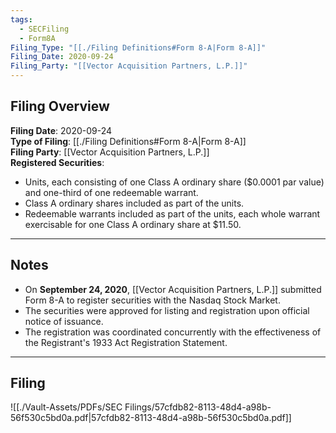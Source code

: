 ```yaml
---
tags:
  - SECFiling
  - Form8A
Filing_Type: "[[./Filing Definitions#Form 8-A|Form 8-A]]"
Filing_Date: 2020-09-24
Filing_Party: "[[Vector Acquisition Partners, L.P.]]"
---
```


## Filing Overview

**Filing Date**: 2020-09-24  
**Type of Filing**: [[./Filing Definitions#Form 8-A|Form 8-A]]  
**Filing Party**: [[Vector Acquisition Partners, L.P.]]  
**Registered Securities**:  
- Units, each consisting of one Class A ordinary share ($0.0001 par value) and one-third of one redeemable warrant.  
- Class A ordinary shares included as part of the units.  
- Redeemable warrants included as part of the units, each whole warrant exercisable for one Class A ordinary share at $11.50.  

---

## Notes

- On **September 24, 2020**, [[Vector Acquisition Partners, L.P.]] submitted Form 8-A to register securities with the Nasdaq Stock Market.  
- The securities were approved for listing and registration upon official notice of issuance.  
- The registration was coordinated concurrently with the effectiveness of the Registrant's 1933 Act Registration Statement.  

---

## Filing

![[./Vault-Assets/PDFs/SEC Filings/57cfdb82-8113-48d4-a98b-56f530c5bd0a.pdf|57cfdb82-8113-48d4-a98b-56f530c5bd0a.pdf]]
